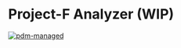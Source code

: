 # Project-F Analyzer (WIP)

[![pdm-managed](https://img.shields.io/badge/pdm-managed-blueviolet)](https://pdm.fming.dev)
